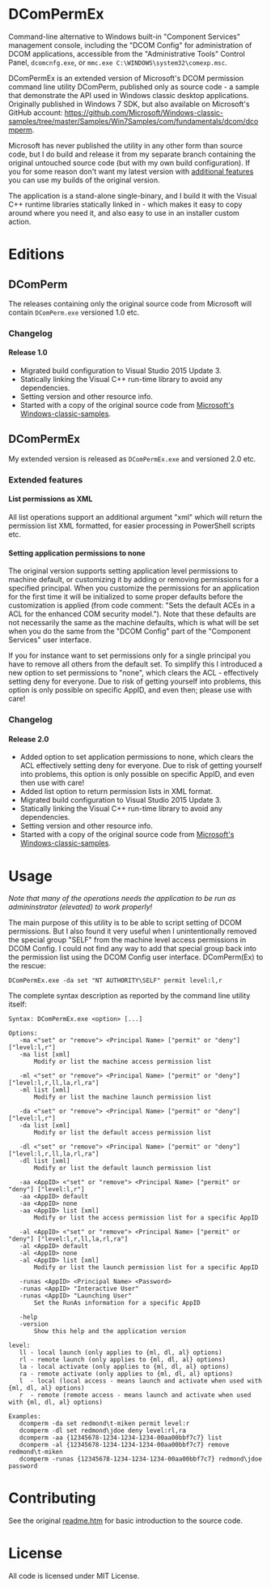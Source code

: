 DComPermEx
==========

Command-line alternative to Windows built-in "Component Services" management console,
including the "DCOM Config" for administration of DCOM applications, accessible from
the "Administrative Tools" Control Panel, `dcomcnfg.exe`, or
`mmc.exe C:\WINDOWS\system32\comexp.msc`.

DComPermEx is an extended version of Microsoft's DCOM permission command line utility DComPerm,
published only as source code - a sample that demonstrate the API used in Windows
classic desktop applications. Originally published in Windows 7 SDK, but also
available on Microsoft's GitHub account: https://github.com/Microsoft/Windows-classic-samples/tree/master/Samples/Win7Samples/com/fundamentals/dcom/dcomperm.

Microsoft has never published the utility in any other form than source code,
but I do build and release it from my separate branch containing the original
untouched source code (but with my own build configuration). If you for some
reason don't want my latest version with [additional features](#extended-features)
you can use my builds of the original version.

The application is a stand-alone single-binary, and I build it with the Visual C++
runtime libraries statically linked in - which makes it easy to copy around where
you need it, and also easy to use in an installer custom action.

Editions
========

## DComPerm

The releases containing only the original source code from Microsoft
will contain `DComPerm.exe` versioned 1.0 etc.

### Changelog

#### Release 1.0

* Migrated build configuration to Visual Studio 2015 Update 3.
* Statically linking the Visual C++ run-time library to avoid any dependencies.
* Setting version and other resource info.
* Started with a copy of the original source code from [Microsoft's Windows-classic-samples](https://github.com/Microsoft/Windows-classic-samples/tree/master/Samples/Win7Samples/com/fundamentals/dcom/dcomperm).

## DComPermEx

My extended version is released as `DComPermEx.exe` and versioned 2.0 etc.

### Extended features

#### List permissions as XML

All list operations support an additional argument "xml" which will return the permission
list XML formatted, for easier processing in PowerShell scripts etc.

#### Setting application permissions to none

The original version supports setting application level permissions to machine default,
or customizing it by adding or removing permissions for a specified principal. When you
customize the permissions for an application for the first time it will be initialized
to some proper defaults before the customization is applied (from code comment: "Sets
the default ACEs in a ACL for the enhanced COM security model."). Note that these defaults
are not necessarily the same as the machine defaults, which is what will be set when you
do the same from the "DCOM Config" part of the "Component Services" user interface.

If you for instance want to set permissions only for a single principal you have to
remove all others from the default set. To simplify this I introduced a new option to set
permissions to "none", which clears the ACL - effectively setting deny for everyone.
Due to risk of getting yourself into problems, this option is only possible on specific AppID,
and even then; please use with care!

### Changelog

#### Release 2.0

* Added option to set application permissions to none, which clears the ACL effectively setting deny for everyone.
Due to risk of getting yourself into problems, this option is only possible on specific AppID, and
even then use with care!
* Added list option to return permission lists in XML format.
* Migrated build configuration to Visual Studio 2015 Update 3.
* Statically linking the Visual C++ run-time library to avoid any dependencies.
* Setting version and other resource info.
* Started with a copy of the original source code from [Microsoft's Windows-classic-samples](https://github.com/Microsoft/Windows-classic-samples/tree/master/Samples/Win7Samples/com/fundamentals/dcom/dcomperm).

Usage
=====

*Note that many of the operations needs the application to be run as admininstrator (elevated) to work properly!*

The main purpose of this utility is to be able to script setting of DCOM permissions.
But I also found it very useful when I unintentionally removed the special group "SELF"
from the machine level access permissions in DCOM Config. I could not find any way
to add that special group back into the permission list using the DCOM Config user
interface. DComPerm(Ex) to the rescue:

`DComPermEx.exe -da set "NT AUTHORITY\SELF" permit level:l,r`

The complete syntax description as reported by the command line utility itself:
 
```
Syntax: DComPermEx.exe <option> [...]

Options:
   -ma <"set" or "remove"> <Principal Name> ["permit" or "deny"] ["level:l,r"]
   -ma list [xml]
       Modify or list the machine access permission list

   -ml <"set" or "remove"> <Principal Name> ["permit" or "deny"] ["level:l,r,ll,la,rl,ra"]
   -ml list [xml]
       Modify or list the machine launch permission list

   -da <"set" or "remove"> <Principal Name> ["permit" or "deny"] ["level:l,r"]
   -da list [xml]
       Modify or list the default access permission list

   -dl <"set" or "remove"> <Principal Name> ["permit" or "deny"] ["level:l,r,ll,la,rl,ra"]
   -dl list [xml]
       Modify or list the default launch permission list

   -aa <AppID> <"set" or "remove"> <Principal Name> ["permit" or "deny"] ["level:l,r"]
   -aa <AppID> default
   -aa <AppID> none
   -aa <AppID> list [xml]
       Modify or list the access permission list for a specific AppID

   -al <AppID> <"set" or "remove"> <Principal Name> ["permit" or "deny"] ["level:l,r,ll,la,rl,ra"]
   -al <AppID> default
   -al <AppID> none
   -al <AppID> list [xml]
       Modify or list the launch permission list for a specific AppID

   -runas <AppID> <Principal Name> <Password>
   -runas <AppID> "Interactive User"
   -runas <AppID> "Launching User"
       Set the RunAs information for a specific AppID

   -help
   -version
       Show this help and the application version

level:
   ll - local launch (only applies to {ml, dl, al} options)  
   rl - remote launch (only applies to {ml, dl, al} options)  
   la - local activate (only applies to {ml, dl, al} options)  
   ra - remote activate (only applies to {ml, dl, al} options)  
   l  - local (local access - means launch and activate when used with {ml, dl, al} options)  
   r  - remote (remote access - means launch and activate when used with {ml, dl, al} options)  

Examples:
   dcomperm -da set redmond\t-miken permit level:r
   dcomperm -dl set redmond\jdoe deny level:rl,ra
   dcomperm -aa {12345678-1234-1234-1234-00aa00bbf7c7} list
   dcomperm -al {12345678-1234-1234-1234-00aa00bbf7c7} remove redmond\t-miken
   dcomperm -runas {12345678-1234-1234-1234-00aa00bbf7c7} redmond\jdoe password
```

Contributing
============

See the original [readme.htm](http://htmlpreview.github.io/?https://github.com/albertony/dcompermex/blob/master/readme.htm)
for basic introduction to the source code.

License
=======

All code is licensed under MIT License.

